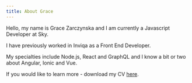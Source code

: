 ```yaml
---
title: About Grace
---
```


Hello, my name is Grace Zarczynska and I am currently a Javascript Developer at Sky.

I have previously worked in Inviqa as a Front End Developer.

My specialties include Node.js, React and GraphQL and I know a bit or two about Angular, Ionic and Vue.

If you would like to learn more - download my CV <a href="/static/GraceZarczynskaCV.pdf" download="GraceZarczynska.pdf">here</a>.
